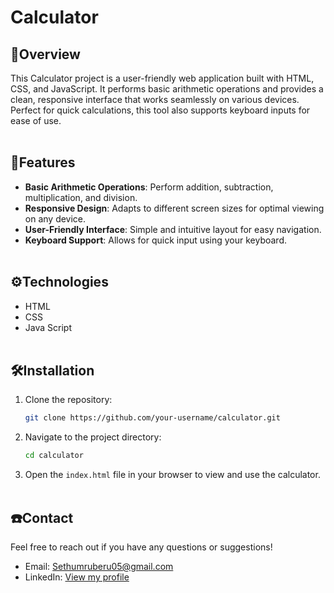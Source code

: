 # Calculator</br>

## 🤖Overview

This Calculator project is a user-friendly web application built with HTML, CSS, and JavaScript. It performs basic arithmetic operations and provides a clean, responsive interface that works seamlessly on various devices. Perfect for quick calculations, this tool also supports keyboard inputs for ease of use.</br></br>

## 🔗Features

- **Basic Arithmetic Operations**: Perform addition, subtraction, multiplication, and division.
- **Responsive Design**: Adapts to different screen sizes for optimal viewing on any device.
- **User-Friendly Interface**: Simple and intuitive layout for easy navigation.
- **Keyboard Support**: Allows for quick input using your keyboard.</br></br>

## ⚙️Technologies

- HTML
- CSS
- Java Script
  </br></br>

## 🛠️Installation

1. Clone the repository:
    ```sh
    git clone https://github.com/your-username/calculator.git
    ```
2. Navigate to the project directory:
    ```sh
    cd calculator
    ```
3. Open the `index.html` file in your browser to view and use the calculator.</br></br>

## ☎️Contact

Feel free to reach out if you have any questions or suggestions!

- Email: Sethumruberu05@gmail.com
- LinkedIn: [View my profile](https://www.linkedin.com/in/sethum-ruberu-90a369293/)</br></br>
